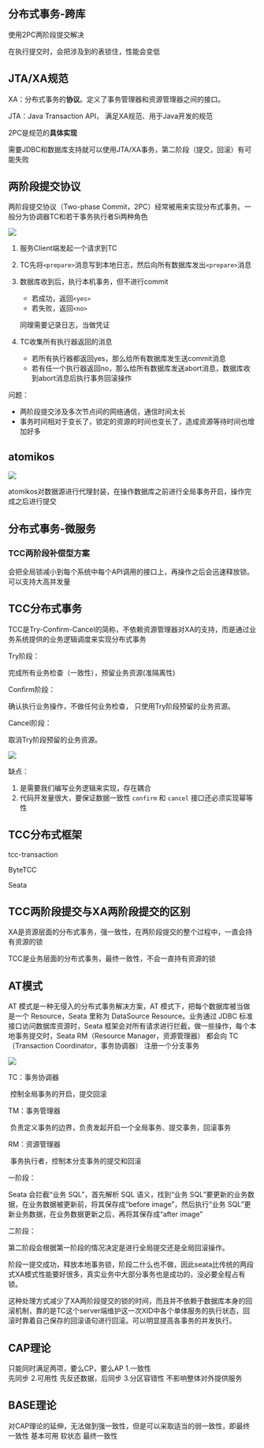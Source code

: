 ## 分布式事务-跨库

使用2PC两阶段提交解决

在执行提交时，会把涉及到的表锁住，性能会变低



## JTA/XA规范

XA：分布式事务的**协议**。定义了事务管理器和资源管理器之间的接口。

JTA：Java Transaction API， 满足XA规范、用于Java开发的规范

2PC是规范的**具体实现**

需要JDBC和数据库支持就可以使用JTA/XA事务，第二阶段（提交，回滚）有可能失败

## 两阶段提交协议

两阶段提交协议（Two-phase Commit，2PC）经常被用来实现分布式事务。一般分为协调器TC和若干事务执行者Si两种角色

![](..\imgs\2PC.png)

1. 服务Client端发起一个请求到TC

2. TC先将`<prepare>`消息写到本地日志，然后向所有数据库发出`<prepare>`消息

3. 数据库收到后，执行本机事务，但不进行commit

   - 若成功，返回`<yes>`
   - 若失败，返回`<no>`

   同理需要记录日志，当做凭证

4. TC收集所有执行器返回的消息
   - 若所有执行器都返回yes，那么给所有数据库发生送commit消息
   - 若有任一个执行器返回no，那么给所有数据库发送abort消息，数据库收到abort消息后执行事务回滚操作

问题：

- 两阶段提交涉及多次节点间的网络通信，通信时间太长
- 事务时间相对于变长了，锁定的资源的时间也变长了，造成资源等待时间也增加好多



## atomikos

![](..\imgs\atomikos.jpg)

atomikos对数据源进行代理封装，在操作数据库之前进行全局事务开启，操作完成之后进行提交



## 分布式事务-微服务

### TCC两阶段补偿型方案

会把全局锁减小到每个系统中每个API调用的接口上，再操作之后会迅速释放锁。可以支持大高并发量

## TCC分布式事务

TCC是Try-Confirm-Cancel的简称，不依赖资源管理器对XA的支持，而是通过业务系统提供的业务逻辑调度来实现分布式事务

Try阶段：

  完成所有业务检查（一致性），预留业务资源(准隔离性)

Confirm阶段：

  确认执行业务操作，不做任何业务检查， 只使用Try阶段预留的业务资源。

Cancel阶段：

   取消Try阶段预留的业务资源。

![](..\imgs\TCC.png)

缺点：

1. 是需要我们编写业务逻辑来实现，存在耦合
2. 代码开发量很大，要保证数据一致性 `confirm` 和 `cancel` 接口还必须实现幂等性

## TCC分布式框架

tcc-transaction

ByteTCC

Seata



## TCC两阶段提交与XA两阶段提交的区别

 XA是资源层面的分布式事务，强一致性，在两阶段提交的整个过程中，一直会持有资源的锁

 TCC是业务层面的分布式事务，最终一致性，不会一直持有资源的锁

## AT模式

AT 模式是一种无侵入的分布式事务解决方案，AT 模式下，把每个数据库被当做是一个  Resource，Seata 里称为 DataSource Resource。业务通过 JDBC 标准接口访问数据库资源时，Seata 框架会对所有请求进行拦截，做一些操作，每个本地事务提交时，Seata RM（Resource Manager，资源管理器） 都会向 TC（Transaction Coordinator，事务协调器） 注册一个分支事务

![](..\imgs\AT.png)

TC：事务协调器

​	控制全局事务的开启，提交回滚

TM：事务管理器

​	负责定义事务的边界，负责发起开启一个全局事务、提交事务，回滚事务

RM：资源管理器

​	事务执行者，控制本分支事务的提交和回滚

一阶段：

Seata 会拦截“业务 SQL”，首先解析 SQL 语义，找到“业务 SQL”要更新的业务数据，在业务数据被更新前，将其保存成“before image”，然后执行“业务 SQL”更新业务数据，在业务数据更新之后，再将其保存成“after image”

二阶段：

第二阶段会根据第一阶段的情况决定是进行全局提交还是全局回滚操作。

阶段一提交成功，释放本地事务锁，阶段二什么也不做，因此seata比传统的两段式XA模式性能要好很多，真实业务中大部分事务也是成功的，没必要全程占有锁。



这种处理方式减少了XA两阶段提交的锁的时间，而且并不依赖于数据库本身的回滚机制，靠的是TC这个server端维护这一次XID中各个单体服务的执行状态，回滚时靠着自己保存的回滚语句进行回滚。可以明显提高各事务的并发执行。

## CAP理论

只能同时满足两项，要么CP，要么AP
1.一致性	
先同步
2.可用性
先反还数据，后同步
3.分区容错性
不影响整体对外提供服务

## BASE理论

对CAP理论的延伸，无法做到强一致性，但是可以采取适当的弱一致性，即最终一致性
基本可用
软状态
最终一致性



